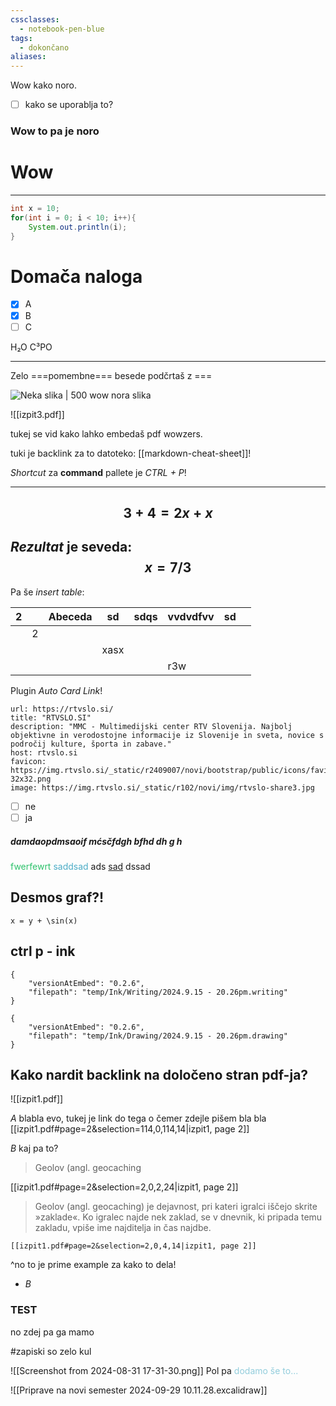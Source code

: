 ```yaml
---
cssclasses:
  - notebook-pen-blue
tags:
  - dokončano
aliases:
---
```


Wow kako noro.
- [ ] kako se uporablja to?

### Wow to pa je noro
# Wow
---
```java
int x = 10;
for(int i = 0; i < 10; i++){
	System.out.println(i);
}
```

# Domača naloga
- [x] A
- [x] B
- [ ] C

H₂O
C³PO

---

Zelo ===pomembne=== besede podčrtaš z ===

![Neka slika | 500](https://www.pc-komenda.si/uploads/zemljevidi/slovenija_komenda.jpg)
wow nora slika

![[izpit3.pdf]]

tukej se vid kako lahko embedaš pdf wowzers.

tuki je backlink za to datoteko: [[markdown-cheat-sheet]]!

*Shortcut* za **command** pallete je *CTRL + P*!

---
$$
3 + 4 = 2x + x
$$
---
*Rezultat* je seveda:
$$
x = 7 / 3
$$
---

Pa še *insert table*:

| 2   |     | Abeceda | sd   | sdqs | vvdvdfvv | sd  |     |
| --- | --- | ------- | ---- | ---- | -------- | --- | --- |
|     | 2   |         |      |      |          |     |     |
|     |     |         | xasx |      |          |     |     |
|     |     |         |      |      | r3w      |     |     |

Plugin *Auto Card Link*!


```cardlink
url: https://rtvslo.si/
title: "RTVSLO.SI"
description: "MMC - Multimedijski center RTV Slovenija. Najbolj objektivne in verodostojne informacije iz Slovenije in sveta, novice s področij kulture, športa in zabave."
host: rtvslo.si
favicon: https://img.rtvslo.si/_static/r2409007/novi/bootstrap/public/icons/favicon-32x32.png
image: https://img.rtvslo.si/_static/r102/novi/img/rtvslo-share3.jpg
```


- [ ] ne
- [ ] ja

##### damdaopdmsaoif mćsčfdgh bfhd dh g h
<font color="#2DC26B">fwerfewrt</font> <font color="#4bacc6">saddsad</font> ads <u>sad</u> dssad

## Desmos graf?!
``` desmos-graph
x = y + \sin(x)
```


## ctrl p - ink


```handwritten-ink
{
	"versionAtEmbed": "0.2.6",
	"filepath": "temp/Ink/Writing/2024.9.15 - 20.26pm.writing"
}
```

```handdrawn-ink
{
	"versionAtEmbed": "0.2.6",
	"filepath": "temp/Ink/Drawing/2024.9.15 - 20.26pm.drawing"
}
```
## Kako nardit backlink na določeno stran pdf-ja?
![[izpit1.pdf]]

*A* blabla evo, tukej je link do tega o čemer zdejle pišem bla bla [[izpit1.pdf#page=2&selection=114,0,114,14|izpit1, page 2]]


*B* kaj pa to? 

> Geolov (angl. geocaching

[[izpit1.pdf#page=2&selection=2,0,2,24|izpit1, page 2]]

> Geolov (angl. geocaching) je dejavnost, pri kateri igralci iščejo skrite »zaklade«. Ko igralec najde nek zaklad, se v dnevnik, ki pripada temu zakladu, vpiše ime najditelja in čas najdbe.

	[[izpit1.pdf#page=2&selection=2,0,4,14|izpit1, page 2]]
^no to je prime example za kako to dela!


- *B* 

### TEST
no zdej pa ga mamo


#zapiski so zelo kul

![[Screenshot from 2024-08-31 17-31-30.png]]
Pol pa <font color="#92cddc">dodamo še to...</font>

![[Priprave na novi semester 2024-09-29 10.11.28.excalidraw]]

